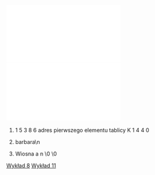 ![Cwiczenia_5](Notatki/Semestr%201/Podstawy%20programowania/%C4%86wiczenia/%C4%86wiczenia%205/Cwiczenia_5.pdf)
![TabliceDwuwymiarowe](Notatki/Semestr%201/Podstawy%20programowania/%C4%86wiczenia/%C4%86wiczenia%205/TabliceDwuwymiarowe.pdf)

1. 
   1
   5
   3
   8
   6
   adres pierwszego elementu tablicy K
   1
   4 
   4
   0
   
2. 
   barbara\n
   
3. 
   Wiosna
   a
   n
   \0
   \0
   

[Wykład 8](Notatki/Semestr%201/Podstawy%20programowania/Wyk%C5%82ady/Wyk%C5%82ad%208/Wyk%C5%82ad%208.md)
[Wykład 11](Notatki/Semestr%201/Podstawy%20programowania/Wyk%C5%82ady/Wyk%C5%82ad%2011/Wyk%C5%82ad%2011.md)